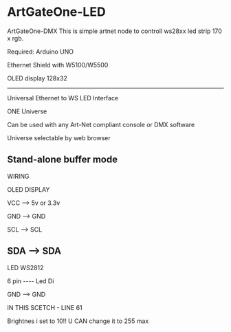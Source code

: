 # ArtGateOne-LED
ArtGateOne-DMX
This is simple artnet node to controll ws28xx led strip 170 x rgb.

Required: Arduino UNO

Ethernet Shield with W5100/W5500

OLED display 128x32

-------------------------

Universal Ethernet to WS LED Interface

ONE Universe

Can be used with any Art-Net compliant console or DMX software

Universe selectable by web browser

Stand-alone buffer mode
-----------

WIRING

OLED DISPLAY

VCC --> 5v or 3.3v

GND --> GND

SCL --> SCL

SDA --> SDA
-----------

LED WS2812

6 pin  ---- Led Di

GND --> GND

IN THIS SCETCH - LINE 61

Brightnes i set to 10!! 
U CAN change it to 255 max
